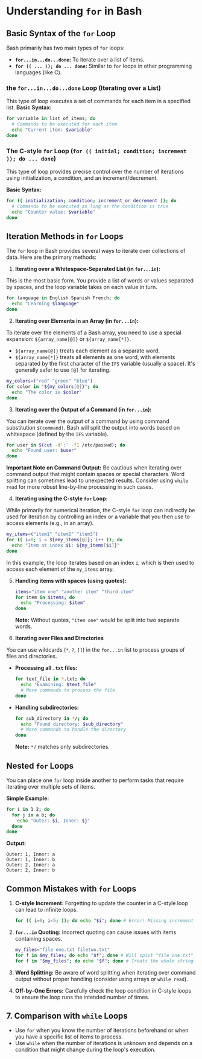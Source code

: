 # **Understanding `for` in Bash**

## Basic Syntax of the `for` Loop

Bash primarily has two main types of `for` loops:

* **`for...in...do...done`:** To iterate over a list of items.
* **`for (( ... )); do ... done`:** Similar to `for` loops in other programming languages (like C).

### the `for...in...do...done` Loop (Iterating over a List)

This type of loop executes a set of commands for each item in a specified list.
**Basic Syntax:**

```bash
for variable in list_of_items; do
  # Commands to be executed for each item
  echo "Current item: $variable"
done
```

### The C-style `for` Loop (`for (( initial; condition; increment )); do ... done`)

This type of loop provides precise control over the number of iterations using initialization, a condition, and an increment/decrement.

**Basic Syntax:**

```bash
for (( initialization; condition; increment_or_decrement )); do
  # Commands to be executed as long as the condition is true
  echo "Counter value: $variable"
done
```

## Iteration Methods in `for` Loops

The `for` loop in Bash provides several ways to iterate over collections of data. Here are the primary methods:

1. **Iterating over a Whitespace-Separated List (in `for...in`):**

This is the most basic form. You provide a list of words or values separated by spaces, and the loop variable takes on each value in turn.

```bash
for language in English Spanish French; do
  echo "Learning $language"
done
```

2. **Iterating over Elements in an Array (in `for...in`):**

To iterate over the elements of a Bash array, you need to use a special expansion: `${array_name[@]}` or `${array_name[*]}`.

* `${array_name[@]}` treats each element as a separate word.
* `${array_name[*]}` treats all elements as one word, with elements separated by the first character of the `IFS` variable (usually a space). It's generally safer to use `[@]` for iterating.

```bash
my_colors=("red" "green" "blue")
for color in "${my_colors[@]}"; do
  echo "The color is $color"
done
```

3. **Iterating over the Output of a Command (in `for...in`):**

You can iterate over the output of a command by using command substitution `$(command)`. Bash will split the output into words based on whitespace (defined by the `IFS` variable).

```bash
for user in $(cut -d':' -f1 /etc/passwd); do
  echo "Found user: $user"
done
```

**Important Note on Command Output:** Be cautious when iterating over command output that might contain spaces or special characters. Word splitting can sometimes lead to unexpected results. Consider using `while read` for more robust line-by-line processing in such cases.

4. **Iterating using the C-style `for` Loop:**

While primarily for numerical iteration, the C-style `for` loop can indirectly be used for iteration by controlling an index or a variable that you then use to access elements (e.g., in an array).

```bash
my_items=("item1" "item2" "item3")
for (( i=0; i < ${#my_items[@]}; i++ )); do
  echo "Item at index $i: ${my_items[$i]}"
done
```

In this example, the loop iterates based on an index `i`, which is then used to access each element of the `my_items` array.

5. **Handling items with spaces (using quotes):**

    ```bash
    items="item one" "another item" "third item"
    for item in $items; do
      echo "Processing: $item"
    done
    ```
    **Note:** Without quotes, `"item one"` would be split into two separate words.


6. **Iterating over Files and Directories**

You can use wildcards (`*`, `?`, `[]`) in the `for...in` list to process groups of files and directories.

* **Processing all `.txt` files:**

    ```bash
    for text_file in *.txt; do
      echo "Examining: $text_file"
      # More commands to process the file
    done
    ```

* **Handling subdirectories:**

    ```bash
    for sub_directory in */; do
      echo "Found directory: $sub_directory"
      # More commands to handle the directory
    done
    ```

    **Note:** `*/` matches only subdirectories.

## Nested `for` Loops

You can place one `for` loop inside another to perform tasks that require iterating over multiple sets of items.

**Simple Example:**

```bash
for i in 1 2; do
  for j in a b; do
    echo "Outer: $i, Inner: $j"
  done
done
```

**Output:**

```
Outer: 1, Inner: a
Outer: 1, Inner: b
Outer: 2, Inner: a
Outer: 2, Inner: b
```

## Common Mistakes with `for` Loops

1.  **C-style Increment:** Forgetting to update the counter in a C-style loop can lead to infinite loops.

    ```bash
    for (( i=0; i<5; )); do echo "$i"; done # Error! Missing increment
    ```

2.  **`for...in` Quoting:** Incorrect quoting can cause issues with items containing spaces.

    ```bash
    my_files="file one.txt filetwo.txt"
    for f in $my_files; do echo "$f"; done # Will split "file one.txt"
    for f in "$my_files"; do echo "$f"; done # Treats the whole string as one item
    ```

3.  **Word Splitting:** Be aware of word splitting when iterating over command output without proper handling (consider using arrays or `while read`).

4.  **Off-by-One Errors:** Carefully check the loop condition in C-style loops to ensure the loop runs the intended number of times.

## 7. Comparison with `while` Loops

* Use `for` when you know the number of iterations beforehand or when you have a specific list of items to process.
* Use `while` when the number of iterations is unknown and depends on a condition that might change during the loop's execution.